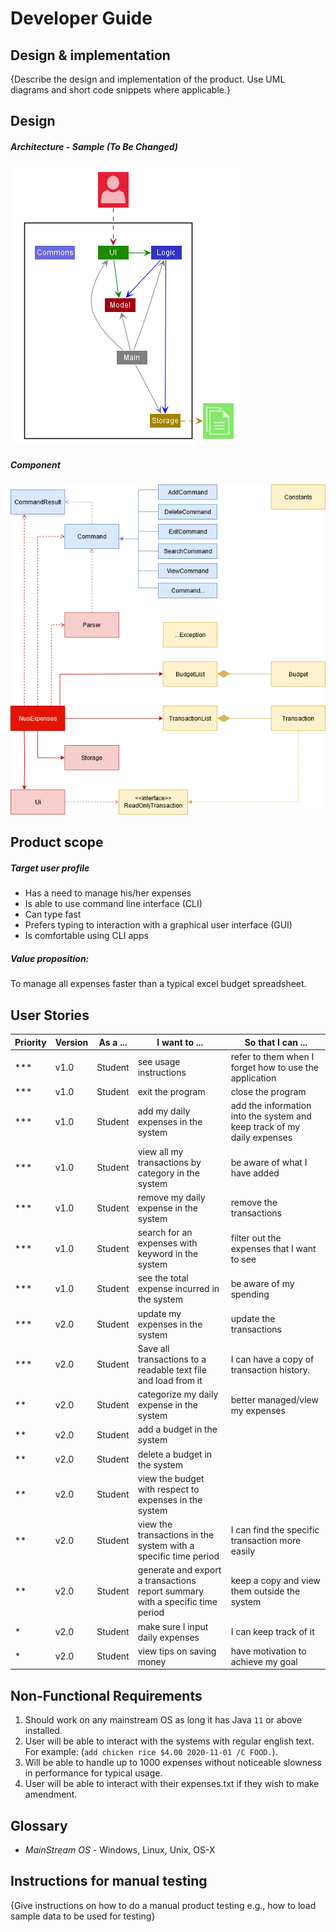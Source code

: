 # Developer Guide

## Design & implementation

{Describe the design and implementation of the product. Use UML diagrams and short code snippets where applicable.}

## Design

##### Architecture - Sample (To Be Changed)
![Sample - Architecture](images/Architecture.png)

##### Component
![Component](images/TP-Design.png)

## Product scope
##### Target user profile

* Has a need to manage his/her expenses
* Is able to use command line interface (CLI)
* Can type fast
* Prefers typing to interaction with a graphical user interface (GUI)
* Is comfortable using CLI apps

##### Value proposition: 
To manage all expenses faster than a typical excel budget spreadsheet.



## User Stories

|Priority|Version| As a ... | I want to ... | So that I can ...|
|--------|--------|----------|---------------|------------------|
|***|v1.0|Student|see usage instructions|refer to them when I forget how to use the application|
|***|v1.0|Student|exit the program|close the program|
|***|v1.0|Student|add my daily expenses in the system|add the information into the system and keep track of my daily expenses|
|***|v1.0|Student|view all my transactions by category in the system|be aware of what I have added|
|***|v1.0|Student|remove my daily expense in the system|remove the transactions|
|***|v1.0|Student|search for an expenses with keyword in the system|filter out the expenses that I want to see|
|***|v1.0|Student|see the total expense incurred in the system|be aware of my spending|
|***|v2.0|Student|update my expenses in the system|update the transactions|
|***|v2.0|Student|Save all transactions to a readable text file and load from it|I can have a copy of transaction history.|
|**|v2.0|Student|categorize my daily expense in the system|better managed/view my expenses|
|**|v2.0|Student|add a budget in the system||
|**|v2.0|Student|delete a budget in the system||
|**|v2.0|Student|view the budget with respect to expenses in the system||
|**|v2.0|Student|view the transactions in the system with a specific time period|I can find the specific transaction more easily|
|**|v2.0|Student|generate and export a transactions report summary with a specific time period|keep a copy and view them outside the system|
|*|v2.0|Student|make sure I input daily expenses|I can keep track of it|
|*|v2.0|Student|view tips on saving money|have motivation to achieve my goal|

## Non-Functional Requirements

1. Should work on any mainstream OS as long it has Java ```11``` or above installed.
2. User will be able to interact with the systems with regular english text. For example: (```
add chicken rice $4.00 2020-11-01 /C FOOD. ```).
3. Will be able to handle up to 1000 expenses without noticeable slowness in performance for typical usage.
4. User will be able to interact with their expenses.txt if they wish to make amendment. 

## Glossary

* *MainStream OS* - Windows, Linux, Unix, OS-X

## Instructions for manual testing

{Give instructions on how to do a manual product testing e.g., how to load sample data to be used for testing}
